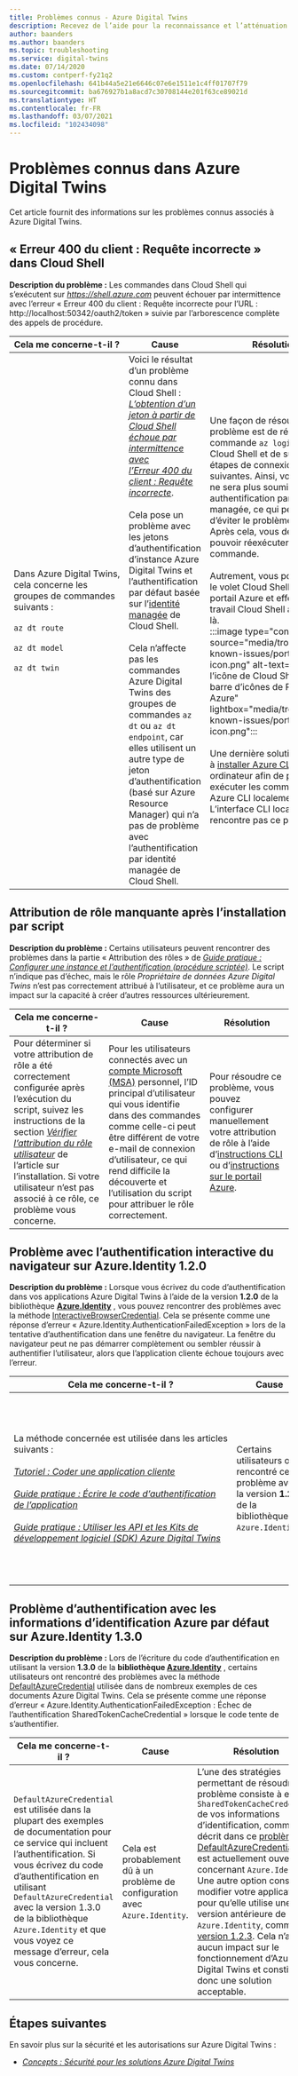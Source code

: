 ```yaml
---
title: Problèmes connus - Azure Digital Twins
description: Recevez de l’aide pour la reconnaissance et l’atténuation des problèmes connus avec Azure Digital Twins.
author: baanders
ms.author: baanders
ms.topic: troubleshooting
ms.service: digital-twins
ms.date: 07/14/2020
ms.custom: contperf-fy21q2
ms.openlocfilehash: 641b44a5e21e6646c07e6e1511e1c4ff01707f79
ms.sourcegitcommit: ba676927b1a8acd7c30708144e201f63ce89021d
ms.translationtype: HT
ms.contentlocale: fr-FR
ms.lasthandoff: 03/07/2021
ms.locfileid: "102434098"
---
```

# <a name="known-issues-in-azure-digital-twins"></a>Problèmes connus dans Azure Digital Twins

Cet article fournit des informations sur les problèmes connus associés à Azure Digital Twins.

## <a name="400-client-error-bad-request-in-cloud-shell"></a>« Erreur 400 du client : Requête incorrecte » dans Cloud Shell

**Description du problème :** Les commandes dans Cloud Shell qui s’exécutent sur *https://shell.azure.com* peuvent échouer par intermittence avec l’erreur « Erreur 400 du client : Requête incorrecte pour l’URL : http://localhost:50342/oauth2/token » suivie par l’arborescence complète des appels de procédure.

| Cela me concerne-t-il ? | Cause | Résolution |
| --- | --- | --- |
| Dans&nbsp;Azure&nbsp;Digital&nbsp;Twins, cela concerne les groupes de commandes suivants :<br><br>`az dt route`<br><br>`az dt model`<br><br>`az dt twin` | Voici le résultat d’un problème connu dans Cloud Shell : [*L’obtention d’un jeton à partir de Cloud Shell échoue par intermittence avec l’Erreur 400 du client : Requête incorrecte*](https://github.com/Azure/azure-cli/issues/11749).<br><br>Cela pose un problème avec les jetons d’authentification d’instance Azure Digital Twins et l’authentification par défaut basée sur l’[identité managée](../active-directory/managed-identities-azure-resources/overview.md) de Cloud Shell. <br><br>Cela n’affecte pas les commandes Azure Digital Twins des groupes de commandes `az dt` ou `az dt endpoint`, car elles utilisent un autre type de jeton d’authentification (basé sur Azure Resource Manager) qui n’a pas de problème avec l’authentification par identité managée de Cloud Shell. | Une façon de résoudre ce problème est de réexécuter la commande `az login` dans Cloud Shell et de suivre les étapes de connexion suivantes. Ainsi, votre session ne sera plus soumise à une authentification par identité managée, ce qui permet d’éviter le problème de fond. Après cela, vous devriez pouvoir réexécuter la commande.<br><br>Autrement, vous pouvez ouvrir le volet Cloud Shell dans le portail Azure et effectuer votre travail Cloud Shell à partir de là.<br>:::image type="content" source="media/troubleshoot-known-issues/portal-launch-icon.png" alt-text="Image de l’icône de Cloud Shell dans la barre d’icônes de Portail Azure" lightbox="media/troubleshoot-known-issues/portal-launch-icon.png":::<br><br>Une dernière solution consiste à [installer Azure CLI](/cli/azure/install-azure-cli) sur votre ordinateur afin de pouvoir exécuter les commandes Azure CLI localement. L’interface CLI locale ne rencontre pas ce problème. |


## <a name="missing-role-assignment-after-scripted-setup"></a>Attribution de rôle manquante après l’installation par script

**Description du problème :** Certains utilisateurs peuvent rencontrer des problèmes dans la partie « Attribution des rôles » de [*Guide pratique : Configurer une instance et l’authentification (procédure scriptée)*](how-to-set-up-instance-scripted.md). Le script n’indique pas d’échec, mais le rôle *Propriétaire de données Azure Digital Twins* n’est pas correctement attribué à l’utilisateur, et ce problème aura un impact sur la capacité à créer d’autres ressources ultérieurement.

| Cela me concerne-t-il ? | Cause | Résolution |
| --- | --- | --- |
| Pour déterminer si votre attribution de rôle a été correctement configurée après l’exécution du script, suivez les instructions de la section [*Vérifier l’attribution du rôle utilisateur*](how-to-set-up-instance-scripted.md#verify-user-role-assignment) de l’article sur l’installation. Si votre utilisateur n’est pas associé à ce rôle, ce problème vous concerne. | Pour les utilisateurs connectés avec un [compte Microsoft (MSA)](https://account.microsoft.com/account) personnel, l’ID principal d’utilisateur qui vous identifie dans des commandes comme celle-ci peut être différent de votre e-mail de connexion d’utilisateur, ce qui rend difficile la découverte et l’utilisation du script pour attribuer le rôle correctement. | Pour résoudre ce problème, vous pouvez configurer manuellement votre attribution de rôle à l’aide d’[instructions CLI](how-to-set-up-instance-cli.md#set-up-user-access-permissions) ou d’[instructions sur le portail Azure](how-to-set-up-instance-portal.md#set-up-user-access-permissions). |

## <a name="issue-with-interactive-browser-authentication-on-azureidentity-120"></a>Problème avec l’authentification interactive du navigateur sur Azure.Identity 1.2.0

**Description du problème :** Lorsque vous écrivez du code d’authentification dans vos applications Azure Digital Twins à l’aide de la version **1.2.0** de la bibliothèque **[Azure.Identity](/dotnet/api/azure.identity)** , vous pouvez rencontrer des problèmes avec la méthode [InteractiveBrowserCredential](/dotnet/api/azure.identity.interactivebrowsercredential). Cela se présente comme une réponse d’erreur « Azure.Identity.AuthenticationFailedException » lors de la tentative d’authentification dans une fenêtre du navigateur. La fenêtre du navigateur peut ne pas démarrer complètement ou sembler réussir à authentifier l’utilisateur, alors que l’application cliente échoue toujours avec l’erreur.

| Cela me concerne-t-il ? | Cause | Résolution |
| --- | --- | --- |
| La&nbsp;méthode&nbsp;concernée&nbsp;est&nbsp;utilisée&nbsp;dans&nbsp;les&nbsp;articles suivants :<br><br>[*Tutoriel : Coder une application cliente*](tutorial-code.md)<br><br>[*Guide pratique : Écrire le code d’authentification de l’application*](how-to-authenticate-client.md)<br><br>[*Guide pratique : Utiliser les API et les Kits de développement logiciel (SDK) Azure Digital Twins*](how-to-use-apis-sdks.md) | Certains utilisateurs ont rencontré ce problème avec la version **1.2.0** de la bibliothèque `Azure.Identity`. | Pour résoudre ce problème, mettez à jour vos applications afin d’utiliser une [version ultérieure](https://www.nuget.org/packages/Azure.Identity) de `Azure.Identity`. Après la mise à jour de la version de la bibliothèque, le navigateur doit se charger et s’authentifier comme prévu. |

## <a name="issue-with-default-azure-credential-authentication-on-azureidentity-130"></a>Problème d’authentification avec les informations d’identification Azure par défaut sur Azure.Identity 1.3.0

**Description du problème :** Lors de l’écriture du code d’authentification en utilisant la version **1.3.0** de la **bibliothèque [Azure.Identity](/dotnet/api/azure.identity)** , certains utilisateurs ont rencontré des problèmes avec la méthode [DefaultAzureCredential](/dotnet/api/azure.identity.defaultazurecredential) utilisée dans de nombreux exemples de ces documents Azure Digital Twins. Cela se présente comme une réponse d’erreur « Azure.Identity.AuthenticationFailedException : Échec de l’authentification SharedTokenCacheCredential » lorsque le code tente de s’authentifier.

| Cela me concerne-t-il ? | Cause | Résolution |
| --- | --- | --- |
| `DefaultAzureCredential` est utilisée dans la plupart des exemples de documentation pour ce service qui incluent l’authentification. Si vous écrivez du code d’authentification en utilisant `DefaultAzureCredential` avec la version 1.3.0 de la bibliothèque `Azure.Identity` et que vous voyez ce message d’erreur, cela vous concerne. | Cela est probablement dû à un problème de configuration avec `Azure.Identity`. | L’une des stratégies permettant de résoudre ce problème consiste à exclure `SharedTokenCacheCredential` de vos informations d’identification, comme décrit dans ce [problème DefaultAzureCredential](https://github.com/Azure/azure-sdk/issues/1970) qui est actuellement ouvert concernant `Azure.Identity`.<br>Une autre option consiste à modifier votre application pour qu’elle utilise une version antérieure de `Azure.Identity`, comme la [version 1.2.3](https://www.nuget.org/packages/Azure.Identity/1.2.3). Cela n’a aucun impact sur le fonctionnement d’Azure Digital Twins et constitue donc une solution acceptable. |

## <a name="next-steps"></a>Étapes suivantes

En savoir plus sur la sécurité et les autorisations sur Azure Digital Twins :
* [*Concepts : Sécurité pour les solutions Azure Digital Twins*](concepts-security.md)